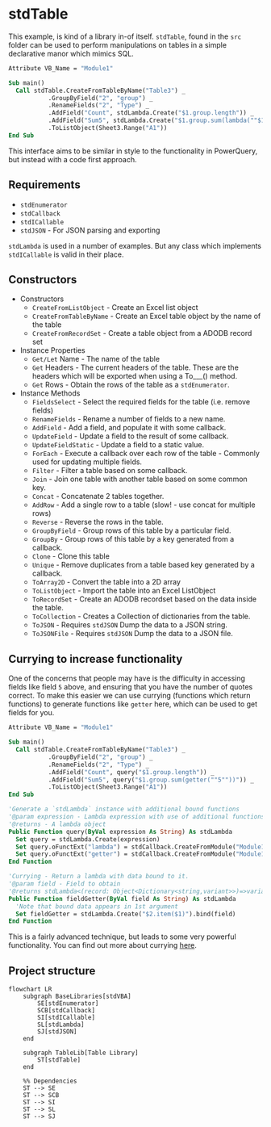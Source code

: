 # stdTable

This example, is kind of a library in-of itself. `stdTable`, found in the `src` folder can be used to perform manipulations on tables in a simple declarative manor which mimics SQL.

```vb
Attribute VB_Name = "Module1"

Sub main()
  Call stdTable.CreateFromTableByName("Table3") _
           .GroupByField("2", "group") _
           .RenameFields("2", "Type") _
           .AddField("Count", stdLambda.Create("$1.group.length")) _
           .AddField("Sum5", stdLambda.Create("$1.group.sum(lambda(""$1.item(""""5"""")""))")) _
           .ToListObject(Sheet3.Range("A1"))
End Sub
```

This interface aims to be similar in style to the functionality in PowerQuery, but instead with a code first approach.

## Requirements

- `stdEnumerator`
- `stdCallback`
- `stdICallable`
- `stdJSON` - For JSON parsing and exporting

`stdLambda` is used in a number of examples. But any class which implements `stdICallable` is valid in their place.

## Constructors

- Constructors
  - `CreateFromListObject` - Create an Excel list object
  - `CreateFromTableByName` - Create an Excel table object by the name of the table
  - `CreateFromRecordSet` - Create a table object from a ADODB record set
- Instance Properties
  - `Get/Let` Name - The name of the table
  - `Get` Headers - The current headers of the table. These are the headers which will be exported when using a To\_\_\_() method.
  - `Get` Rows - Obtain the rows of the table as a `stdEnumerator`.
- Instance Methods
  - `FieldsSelect` - Select the required fields for the table (i.e. remove fields)
  - `RenameFields` - Rename a number of fields to a new name.
  - `AddField` - Add a field, and populate it with some callback.
  - `UpdateField` - Update a field to the result of some callback.
  - `UpdateFieldStatic` - Update a field to a static value.
  - `ForEach` - Execute a callback over each row of the table - Commonly used for updating multiple fields.
  - `Filter` - Filter a table based on some callback.
  - `Join` - Join one table with another table based on some common key.
  - `Concat` - Concatenate 2 tables together.
  - `AddRow` - Add a single row to a table (slow! - use concat for multiple rows)
  - `Reverse` - Reverse the rows in the table.
  - `GroupByField` - Group rows of this table by a particular field.
  - `GroupBy` - Group rows of this table by a key generated from a callback.
  - `Clone` - Clone this table
  - `Unique` - Remove duplicates from a table based key generated by a callback.
  - `ToArray2D` - Convert the table into a 2D array
  - `ToListObject` - Import the table into an Excel ListObject
  - `ToRecordSet` - Create an ADODB recordset based on the data inside the table.
  - `ToCollection` - Creates a Collection of dictionaries from the table.
  - `ToJSON` - Requires `stdJSON` Dump the data to a JSON string.
  - `ToJSONFile` - Requires `stdJSON` Dump the data to a JSON file.

## Currying to increase functionality

One of the concerns that people may have is the difficulty in accessing fields like field `5` above, and ensuring that you have the number of quotes correct. To make this easier we can use currying (functions which return functions) to generate functions like `getter` here, which can be used to get fields for you.

```vb
Attribute VB_Name = "Module1"

Sub main()
  Call stdTable.CreateFromTableByName("Table3") _
           .GroupByField("2", "group") _
           .RenameFields("2", "Type") _
           .AddField("Count", query("$1.group.length")) _
           .AddField("Sum5", query("$1.group.sum(getter(""5""))")) _
           .ToListObject(Sheet3.Range("A1"))
End Sub

'Generate a `stdLambda` instance with additional bound functions
'@param expression - Lambda expression with use of additional functions if needed
'@returns - A lambda object
Public Function query(ByVal expression As String) As stdLambda
  Set query = stdLambda.Create(expression)
  Set query.oFunctExt("lambda") = stdCallback.CreateFromModule("Module1", "query")   'rebind lambda to this function.
  Set query.oFunctExt("getter") = stdCallback.CreateFromModule("Module1", "fieldGetter")
End Function

'Currying - Return a lambda with data bound to it.
'@param field - Field to obtain
'@returns stdLambda<(record: Object<Dictionary<string,variant>>)=>variant>
Public Function fieldGetter(ByVal field As String) As stdLambda
  'Note that bound data appears in 1st argument
  Set fieldGetter = stdLambda.Create("$2.item($1)").bind(field)
End Function
```

This is a fairly advanced technique, but leads to some very powerful functionality. You can find out more about currying [here](https://youtu.be/nuML9SmdbJ4).

## Project structure

```mermaid
flowchart LR
    subgraph BaseLibraries[stdVBA]
        SE[stdEnumerator]
        SCB[stdCallback]
        SI[stdICallable]
        SL[stdLambda]
        SJ[stdJSON]
    end

    subgraph TableLib[Table Library]
        ST[stdTable]
    end

    %% Dependencies
    ST --> SE
    ST --> SCB
    ST --> SI
    ST --> SL
    ST --> SJ
```